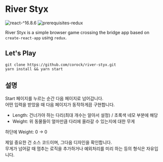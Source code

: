 # River Styx
![react-^16.8.6](https://img.shields.io/badge/react-%5E16.8.6-blue)
![prerequisites-redux](https://img.shields.io/badge/prerequisites-redux-blueviolet)  

River Styx is a simple browser game crossing the bridge app based on `create-react-app` using `redux`.

## Let's Play
```shell
git clone https://github.com/corock/river-styx.git
yarn install && yarn start
```



## 설명

Start 페이지를 누르는 순간 다음 페이지로 넘어갑니다.  
어떤 입력을 받았을 때 다음 페이지가 동작하게끔 구현합니다.

- Length: 건너가야 하는 다리(최대 개수는 알아서 설정) / 초록색 네모 부분에 해당
- Weight: 위 동물들이 얼마만큼 다리에 올라갈 수 있는지에 대한 무게

하단에 Weight: 0 -> 0

제일 중요한 건 소스 코드이며, 그다음 디자인을 확인합니다.  
무게가 넘어갈 때 멈추는 로직을 추가하거나 예외처리를 미리 하는 등의 형식은 자유입니다.
